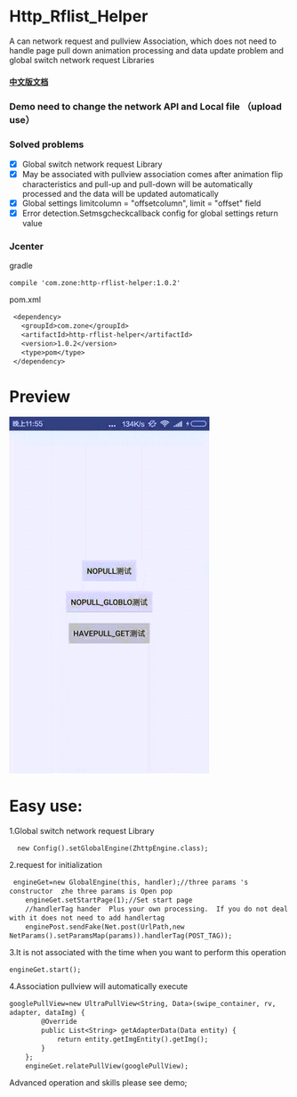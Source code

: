 # Http_Rflist_Helper

A can network request and pullview Association, which does not need to handle page pull down animation processing and data update problem and global switch network request Libraries 

#### [中文版文档](./README-cn.md)

### Demo need to change the network API  and Local file （upload use）

### Solved problems 
- [x] Global switch network request Library 
- [x] May be associated with pullview association comes after animation flip characteristics and pull-up and pull-down will be automatically processed and the data will be updated automatically 
- [x] Global settings limitcolumn = "offsetcolumn", limit = "offset" field 
- [x] Error detection.Setmsgcheckcallback config for global settings return value 

### Jcenter

gradle

    compile 'com.zone:http-rflist-helper:1.0.2'

pom.xml

     <dependency>
       <groupId>com.zone</groupId>
       <artifactId>http-rflist-helper</artifactId>
       <version>1.0.2</version>
       <type>pom</type>
     </dependency>

# Preview
![](./demo/demoo.gif)


# Easy use:
1.Global switch network request Library 

      new Config().setGlobalEngine(ZhttpEngine.class);

2.request for initialization
     
     engineGet=new GlobalEngine(this, handler);//three params 's constructor  zhe three params is Open pop
		engineGet.setStartPage(1);//Set start page
		//handlerTag hander  Plus your own processing.  If you do not deal with it does not need to add handlertag 
    	enginePost.sendFake(Net.post(UrlPath,new NetParams().setParamsMap(params)).handlerTag(POST_TAG));

3.It is not associated with the time when you want to perform this operation 

	engineGet.start();

4.Association pullview will automatically execute
  
	googlePullView=new UltraPullView<String, Data>(swipe_container, rv, adapter, dataImg) {
			@Override
			public List<String> getAdapterData(Data entity) {
				return entity.getImgEntity().getImg();
			}
		};
		engineGet.relatePullView(googlePullView);
		
Advanced operation and skills please see demo; 